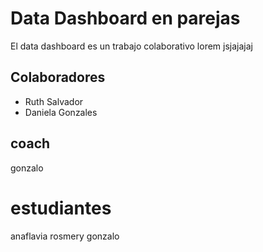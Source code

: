 # Data Dashboard en parejas

El data dashboard es un trabajo colaborativo lorem  jsjajajaj

## Colaboradores

+ Ruth Salvador
+ Daniela Gonzales

## coach

gonzalo

# estudiantes

anaflavia
rosmery
gonzalo


